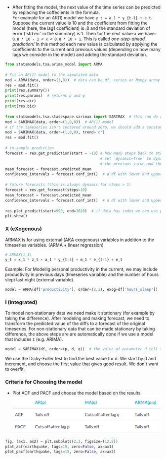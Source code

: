 - After fitting the model, the next value of the time series can be predicted by replacing the coffecients in the formula.  
For example for an AR(1) model we have `y_t = a_1 * y_{t-1} + e_t`. Suppose the current value is 10 and the coefficient from fitting the model (here, the lag1 coefficient) is .8 and the standard deviation of error ('std err' in the summary) is 1. Then for the next value x we have: `0.8 * 10 - 1 < x < 0.8 * 10 + 1`. This is called *one-step-ahead prediction*/ In this method each new value is calculated by applying the coefficients to the current and previous values (depending on how many lags we consider in the model) and adding the standard deviation.

```python
from statsmodels.tsa.arima_model import ARMA

# Fit an AR(1) model to the simulated data
mod = ARMA(data, order=(1,0))  # data can be df, series or Numpy array
res = mod.fit()
print(res.summary())
print(res.params)  # returns μ and φ
print(res.aic)
print(res.bic)

from statsmodels.tsa.statespace.sarimax import SARIMAX  # this can do all the things the previous module could do and more
mod = SARIMAX(data, order=(1,0,0))  # AR(1) model
# if the timeseries isn't centered around zero, we should add a constant to the model by using the option "trend='c'".
mod = SARIMAX(data, order=(1,0,0), trend='c')
res = mod.fit()

# in-sample prediction 
forecast = res.get_prediction(start = -10) # how many steps back to start the forecast
                                           # set `dynamic=True` to dynamic prediction. That is the value  at 'start' is calculated using 
                                           # the previous value and the error. Then the value for start + 1 is calculated using previously calculated value and so on.
mean_forecast = forecast.predicted_mean
confidence_intervals = forecast.conf_int()  # a df with lower and upper limits

# future forecasts (this is always dynamic for steps > 1)
forecast = res.get_forecast(steps=10) 
mean_forecast = forecast.predicted_mean
confidence_intervals = forecast.conf_int()  # a df with lower and upper limits

res.plot_predict(start=990, end=1010)  # if data has index we can use plot_predict(start='2020-08-01', end='2020-10-01')
plt.show()
```
### X (eXogenous)
ARMAX is for using external (AKA exogenous) variables in addition to the timeseries variables. (ARMA + linear regression)
```python
# ARMAX(1,1)
y_t = x_1 * z_t + a_1 * y_{t-1} + m_1 * e_{t-1} + e_t
```
Example: For Modellig personal productivity in the current, we may include productivity in previous days (timeseries variable) and the number of hours slept last night (external variable).
```python
model = ARMA(df['productivity'], order=(2,1), exog=df['hours_sleep'])
```
### I (Integrated)
To model non-stationary data we need make it stationary (for example by taking the difference). After modeling and making forecast, we need to transform the predicted value of the diffs to a forecast of the original timeseries. For non-stationary data that can be made stationary by taking difference, the above steps are are automatically done if we use a model that includes `I` (e.g. ARIMA).
```python
model = SARIMAX(df, order=(p, d, q))  # the value of parameter d tell the model how many times the diff should be applied.
```
We use the Dicky-Fuller test to find the best value for d. We start by 0 and increment, and choose the first value that gives good result. We don't want to overfit.

### Criteria for Choosing the model
- Plot ACF and PACF and choose the model based on the results
![acf_pacf](../Media/acf_pacf.png)
```python
fig, (ax1, ax2) = plt.subplots(2,1, figsize=(12,8))
plot_acf(earthquake, lags=15, zero=False, ax=ax1)
plot_pacf(earthquake, lags=15, zero=False, ax=ax2)
```
